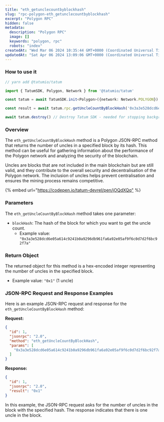 ```yaml
---
title: "eth_getunclecountbyblockhash"
slug: "rpc-polygon-eth_getunclecountbyblockhash"
excerpt: "Polygon RPC"
hidden: false
metadata: 
  description: "Polygon RPC"
  image: []
  keywords: "polygon, rpc"
  robots: "index"
createdAt: "Wed Mar 06 2024 10:35:44 GMT+0000 (Coordinated Universal Time)"
updatedAt: "Sat Apr 06 2024 13:09:06 GMT+0000 (Coordinated Universal Time)"
---
```




### How to use it



```typescript
// yarn add @tatumio/tatum

import { TatumSDK, Polygon, Network } from '@tatumio/tatum'

const tatum = await TatumSDK.init<Polygon>({network: Network.POLYGON})

const result = await tatum.rpc.getUncleCountByBlockHash('0x3a3e528dcd6e05a614c9241b0a9296db961fa6a92e05af9f6c0d7d2f6bc92f7a', 'latest')

await tatum.destroy() // Destroy Tatum SDK - needed for stopping background jobs
```



### Overview

The `eth_getUncleCountByBlockHash` method is a Polygon JSON-RPC method that returns the number of uncles in a specified block by its hash. This method can be useful for gathering information about the performance of the Polygon network and analyzing the security of the blockchain.

Uncles are blocks that are not included in the main blockchain but are still valid, and they contribute to the overall security and decentralisation of the Polygon network. The inclusion of uncles helps prevent centralisation and ensures the mining process remains competitive.

{% embed url="<https://codepen.io/tatum-devrel/pen/jOQdXQq"> %}

### Parameters

The `eth_getUncleCountByBlockHash` method takes one parameter:

- `blockHash`: The hash of the block for which you want to get the uncle count.
  - Example value: `"0x3a3e528dcd6e05a614c9241b0a9296db961fa6a92e05af9f6c0d7d2f6bc92f7a"`

### Return Object

The returned object for this method is a hex-encoded integer representing the number of uncles in the specified block.

- Example value: `"0x1"` (1 uncle)

### JSON-RPC Request and Response Examples

Here is an example JSON-RPC request and response for the `eth_getUncleCountByBlockHash` method:

**Request:**

```json
{
  "id": 1,
  "jsonrpc": "2.0",
  "method": "eth_getUncleCountByBlockHash",
  "params": [
    "0x3a3e528dcd6e05a614c9241b0a9296db961fa6a92e05af9f6c0d7d2f6bc92f7a"
  ]
}
```

**Response:**

```json
{
  "id": 1,
  "jsonrpc": "2.0",
  "result": "0x1"
}
```

In this example, the JSON-RPC request asks for the number of uncles in the block with the specified hash. The response indicates that there is one uncle in the block.
